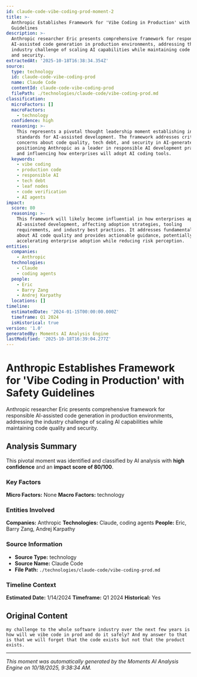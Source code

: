 ```yaml
---
id: claude-code-vibe-coding-prod-moment-2
title: >-
  Anthropic Establishes Framework for 'Vibe Coding in Production' with Safety
  Guidelines
description: >-
  Anthropic researcher Eric presents comprehensive framework for responsible
  AI-assisted code generation in production environments, addressing the
  industry challenge of scaling AI capabilities while maintaining code quality
  and security.
extractedAt: '2025-10-18T16:38:34.354Z'
source:
  type: technology
  id: claude-code-vibe-coding-prod
  name: Claude Code
  contentId: claude-code-vibe-coding-prod
  filePath: ./technologies/claude-code/vibe-coding-prod.md
classification:
  microFactors: []
  macroFactors:
    - technology
  confidence: high
  reasoning: >-
    This represents a pivotal thought leadership moment establishing industry
    standards for AI-assisted development. The framework addresses critical
    concerns about code quality, tech debt, and security in AI-generated code,
    positioning Anthropic as a leader in responsible AI development practices
    and influencing how enterprises will adopt AI coding tools.
  keywords:
    - vibe coding
    - production code
    - responsible AI
    - tech debt
    - leaf nodes
    - code verification
    - AI agents
impact:
  score: 80
  reasoning: >-
    This framework will likely become influential in how enterprises approach
    AI-assisted development, affecting adoption strategies, tooling
    requirements, and industry best practices. It addresses fundamental concerns
    about AI code quality and provides actionable guidance, potentially
    accelerating enterprise adoption while reducing risk perception.
entities:
  companies:
    - Anthropic
  technologies:
    - Claude
    - coding agents
  people:
    - Eric
    - Barry Zang
    - Andrej Karpathy
  locations: []
timeline:
  estimatedDate: '2024-01-15T00:00:00.000Z'
  timeframe: Q1 2024
  isHistorical: true
version: '1.0'
generatedBy: Moments AI Analysis Engine
lastModified: '2025-10-18T16:39:04.277Z'
---
```

# Anthropic Establishes Framework for 'Vibe Coding in Production' with Safety Guidelines

Anthropic researcher Eric presents comprehensive framework for responsible AI-assisted code generation in production environments, addressing the industry challenge of scaling AI capabilities while maintaining code quality and security.

## Analysis Summary

This pivotal moment was identified and classified by AI analysis with **high confidence** and an **impact score of 80/100**.

### Key Factors

**Micro Factors:** None
**Macro Factors:** technology

### Entities Involved

**Companies:** Anthropic
**Technologies:** Claude, coding agents
**People:** Eric, Barry Zang, Andrej Karpathy


### Source Information

- **Source Type:** technology
- **Source Name:** Claude Code
- **File Path:** `./technologies/claude-code/vibe-coding-prod.md`

### Timeline Context

**Estimated Date:** 1/14/2024
**Timeframe:** Q1 2024
**Historical:** Yes

## Original Content

```
my challenge to the whole software industry over the next few years is how will we vibe code in prod and do it safely? And my answer to that is that we will forget that the code exists but not that the product exists.
```

---

*This moment was automatically generated by the Moments AI Analysis Engine on 10/18/2025, 9:38:34 AM.*
